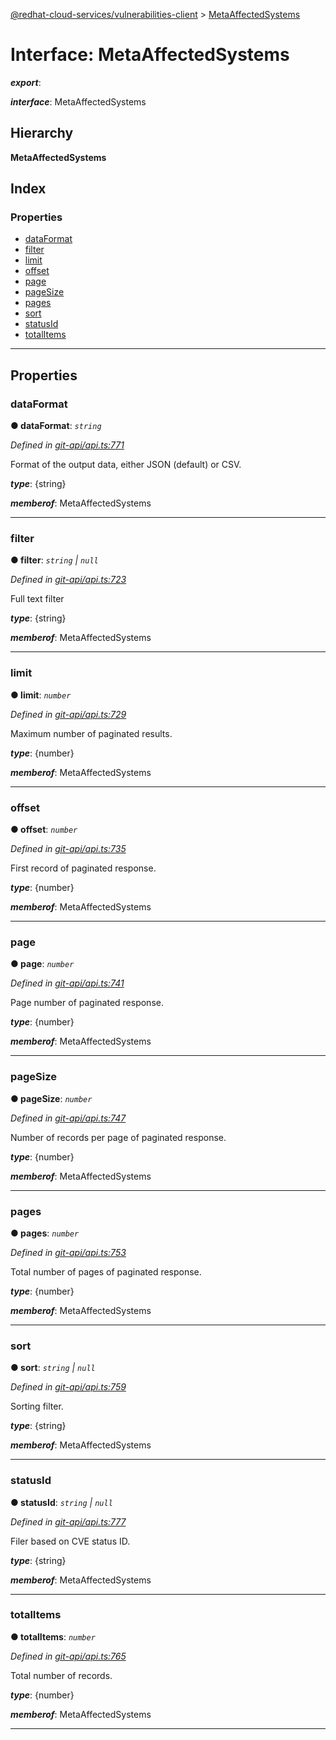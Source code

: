 [@redhat-cloud-services/vulnerabilities-client](../README.md) > [MetaAffectedSystems](../interfaces/metaaffectedsystems.md)

# Interface: MetaAffectedSystems

*__export__*: 

*__interface__*: MetaAffectedSystems

## Hierarchy

**MetaAffectedSystems**

## Index

### Properties

* [dataFormat](metaaffectedsystems.md#dataformat)
* [filter](metaaffectedsystems.md#filter)
* [limit](metaaffectedsystems.md#limit)
* [offset](metaaffectedsystems.md#offset)
* [page](metaaffectedsystems.md#page)
* [pageSize](metaaffectedsystems.md#pagesize)
* [pages](metaaffectedsystems.md#pages)
* [sort](metaaffectedsystems.md#sort)
* [statusId](metaaffectedsystems.md#statusid)
* [totalItems](metaaffectedsystems.md#totalitems)

---

## Properties

<a id="dataformat"></a>

###  dataFormat

**● dataFormat**: *`string`*

*Defined in [git-api/api.ts:771](https://github.com/RedHatInsights/javascript-clients/blob/master/packages/vulnerabilities/git-api/api.ts#L771)*

Format of the output data, either JSON (default) or CSV.

*__type__*: {string}

*__memberof__*: MetaAffectedSystems

___
<a id="filter"></a>

###  filter

**● filter**: *`string` \| `null`*

*Defined in [git-api/api.ts:723](https://github.com/RedHatInsights/javascript-clients/blob/master/packages/vulnerabilities/git-api/api.ts#L723)*

Full text filter

*__type__*: {string}

*__memberof__*: MetaAffectedSystems

___
<a id="limit"></a>

###  limit

**● limit**: *`number`*

*Defined in [git-api/api.ts:729](https://github.com/RedHatInsights/javascript-clients/blob/master/packages/vulnerabilities/git-api/api.ts#L729)*

Maximum number of paginated results.

*__type__*: {number}

*__memberof__*: MetaAffectedSystems

___
<a id="offset"></a>

###  offset

**● offset**: *`number`*

*Defined in [git-api/api.ts:735](https://github.com/RedHatInsights/javascript-clients/blob/master/packages/vulnerabilities/git-api/api.ts#L735)*

First record of paginated response.

*__type__*: {number}

*__memberof__*: MetaAffectedSystems

___
<a id="page"></a>

###  page

**● page**: *`number`*

*Defined in [git-api/api.ts:741](https://github.com/RedHatInsights/javascript-clients/blob/master/packages/vulnerabilities/git-api/api.ts#L741)*

Page number of paginated response.

*__type__*: {number}

*__memberof__*: MetaAffectedSystems

___
<a id="pagesize"></a>

###  pageSize

**● pageSize**: *`number`*

*Defined in [git-api/api.ts:747](https://github.com/RedHatInsights/javascript-clients/blob/master/packages/vulnerabilities/git-api/api.ts#L747)*

Number of records per page of paginated response.

*__type__*: {number}

*__memberof__*: MetaAffectedSystems

___
<a id="pages"></a>

###  pages

**● pages**: *`number`*

*Defined in [git-api/api.ts:753](https://github.com/RedHatInsights/javascript-clients/blob/master/packages/vulnerabilities/git-api/api.ts#L753)*

Total number of pages of paginated response.

*__type__*: {number}

*__memberof__*: MetaAffectedSystems

___
<a id="sort"></a>

###  sort

**● sort**: *`string` \| `null`*

*Defined in [git-api/api.ts:759](https://github.com/RedHatInsights/javascript-clients/blob/master/packages/vulnerabilities/git-api/api.ts#L759)*

Sorting filter.

*__type__*: {string}

*__memberof__*: MetaAffectedSystems

___
<a id="statusid"></a>

###  statusId

**● statusId**: *`string` \| `null`*

*Defined in [git-api/api.ts:777](https://github.com/RedHatInsights/javascript-clients/blob/master/packages/vulnerabilities/git-api/api.ts#L777)*

Filer based on CVE status ID.

*__type__*: {string}

*__memberof__*: MetaAffectedSystems

___
<a id="totalitems"></a>

###  totalItems

**● totalItems**: *`number`*

*Defined in [git-api/api.ts:765](https://github.com/RedHatInsights/javascript-clients/blob/master/packages/vulnerabilities/git-api/api.ts#L765)*

Total number of records.

*__type__*: {number}

*__memberof__*: MetaAffectedSystems

___

